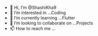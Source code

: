 - 👋 Hi, I’m @ShashiKha9
- 👀 I’m interested in ...Coding
- 🌱 I’m currently learning ...Flutter
- 💞️ I’m looking to collaborate on ...Projects
- 📫 How to reach me ...

<!---
ShashiKha9/ShashiKha9 is a ✨ special ✨ repository because its `README.md` (this file) appears on your GitHub profile.
You can click the Preview link to take a look at your changes.
--->
